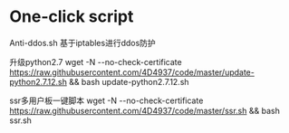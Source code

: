 # One-click script

Anti-ddos.sh
基于iptables进行ddos防护

升级python2.7
    wget -N --no-check-certificate https://raw.githubusercontent.com/4D4937/code/master/update-python2.7.12.sh && bash update-python2.7.12.sh

ssr多用户板一键脚本
     wget -N --no-check-certificate https://raw.githubusercontent.com/4D4937/code/master/ssr.sh && bash ssr.sh
